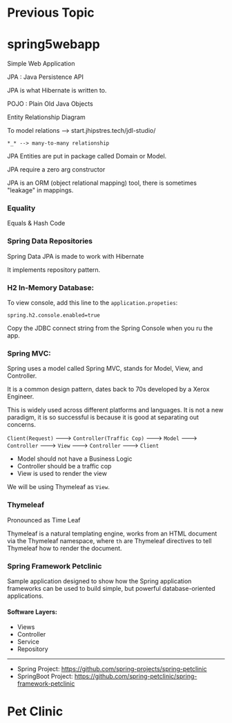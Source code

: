 # Previous Topic

# spring5webapp
Simple Web Application

JPA : Java Persistence API

JPA is what Hibernate is written to. 

POJO : Plain Old Java Objects

Entity Relationship Diagram


To model relations --> start.jhipstres.tech/jdl-studio/

```
*_* --> many-to-many relationship
```

JPA Entities are put in package called Domain or Model.

JPA require a zero arg constructor


JPA is an ORM (object relational mapping) tool, there is sometimes "leakage" in mappings.

### Equality

Equals & Hash Code


### Spring Data Repositories

Spring Data JPA is made to work with Hibernate

It implements repository pattern.

### H2 In-Memory Database:

To view console, add this line to the `application.propeties`:
```
spring.h2.console.enabled=true
```

Copy the JDBC connect string from the Spring Console when you ru the app.

### Spring MVC:

Spring uses a model called Spring MVC, stands for Model, View, and Controller.

It is a common design pattern, dates back to 70s developed by a Xerox Engineer.

This is widely used across different platforms and languages. It is not a new paradigm, it is so successful is because it is good at separating out concerns.

`Client(Request)` ---> `Controller(Traffic Cop)` ---> `Model`  ---> `Controller` ---> `View`  ---> `Controller`  ---> `Client`


* Model should not have a Business Logic
* Controller should be a traffic cop
* View is used to render the view

We will be using Thymeleaf as `View`.

### Thymeleaf

Pronounced as Time Leaf

Thymeleaf is a natural templating engine, works from an HTML document via the Thymeleaf namespace, where `th` are Thymeleaf directives to tell Thymeleaf how to render the document.


### Spring Framework Petclinic

Sample application designed to show how the Spring application frameworks can be used to build simple, but powerful database-oriented applications.


#### Software Layers:

* Views
* Controller
* Service
* Repository

---

* Spring Project: https://github.com/spring-projects/spring-petclinic
* SpringBoot Project: https://github.com/spring-petclinic/spring-framework-petclinic



# Pet Clinic
